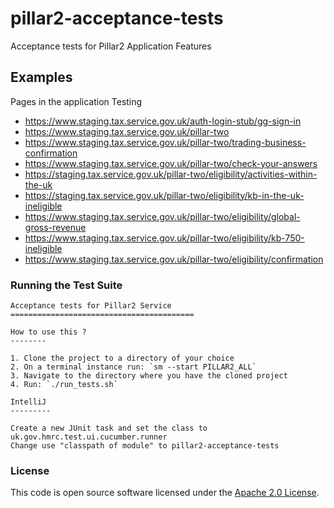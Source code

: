 
# pillar2-acceptance-tests

Acceptance tests for Pillar2 Application Features

## Examples
Pages in the application Testing
* https://www.staging.tax.service.gov.uk/auth-login-stub/gg-sign-in
* https://www.staging.tax.service.gov.uk/pillar-two
* https://www.staging.tax.service.gov.uk/pillar-two/trading-business-confirmation
* https://www.staging.tax.service.gov.uk/pillar-two/check-your-answers
* https://staging.tax.service.gov.uk/pillar-two/eligibility/activities-within-the-uk
* https://staging.tax.service.gov.uk/pillar-two/eligibility/kb-in-the-uk-ineligible
* https://www.staging.tax.service.gov.uk/pillar-two/eligibility/global-gross-revenue
* https://www.staging.tax.service.gov.uk/pillar-two/eligibility/kb-750-ineligible
* https://www.staging.tax.service.gov.uk/pillar-two/eligibility/confirmation

### Running the Test Suite

    Acceptance tests for Pillar2 Service
    =========================================

    How to use this ?
    --------

    1. Clone the project to a directory of your choice
    2. On a terminal instance run: `sm --start PILLAR2_ALL`
    3. Navigate to the directory where you have the cloned project
    4. Run: `./run_tests.sh`
    
    IntelliJ 
    ---------
    
    Create a new JUnit task and set the class to uk.gov.hmrc.test.ui.cucumber.runner
    Change use "classpath of module" to pillar2-acceptance-tests     

### License

This code is open source software licensed under the [Apache 2.0 License]("http://www.apache.org/licenses/LICENSE-2.0.html").